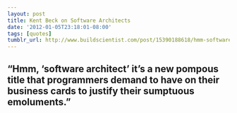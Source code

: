 ```yaml
---
layout: post
title: Kent Beck on Software Architects
date: '2012-01-05T23:18:01-08:00'
tags: [quotes]
tumblr_url: http://www.buildscientist.com/post/15390188618/hmm-software-architect-its-a-new-pompous
---
```

## “Hmm, ‘software architect’ it’s a new pompous title that programmers demand to have on their business cards to justify their sumptuous emoluments.”
